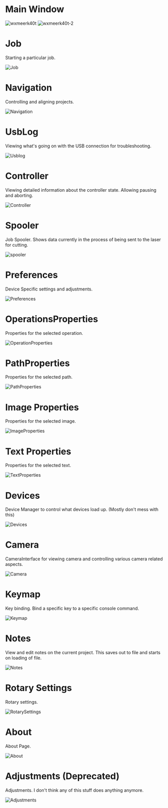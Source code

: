 # Main Window
![wxmeerk40t](https://user-images.githubusercontent.com/3302478/102618581-e9466c00-40ef-11eb-90d3-cd60a4b25970.png)
![wxmeerk40t-2](https://user-images.githubusercontent.com/3302478/102618567-e21f5e00-40ef-11eb-9e28-d7bcd7f97656.png)

# Job
Starting a particular job.

![Job](https://user-images.githubusercontent.com/3302478/102619045-b2bd2100-40f0-11eb-8afe-2dcb2081f52f.png)

# Navigation
Controlling and aligning projects.

![Navigation](https://user-images.githubusercontent.com/3302478/102618586-eb102f80-40ef-11eb-9e64-a052fadaa66a.png)

# UsbLog
Viewing what's going on with the USB connection for troubleshooting.

![Usblog](https://user-images.githubusercontent.com/3302478/102618589-ec415c80-40ef-11eb-81af-a4748cb0ad1a.png)

# Controller
Viewing detailed information about the controller state. Allowing pausing and aborting.

![Controller](https://user-images.githubusercontent.com/3302478/102618599-f06d7a00-40ef-11eb-8408-e56898ce3385.png)

# Spooler
Job Spooler. Shows data currently in the process of being sent to the laser for cutting.

![spooler](https://user-images.githubusercontent.com/3302478/102618592-ee0b2000-40ef-11eb-90ae-81324953f506.png)

# Preferences
Device Specific settings and adjustments.

![Preferences](https://user-images.githubusercontent.com/3302478/102618603-f19ea700-40ef-11eb-8003-455b0eb569db.png)

# OperationsProperties
Properties for the selected operation.

![OperationProperties](https://user-images.githubusercontent.com/3302478/102618646-02e7b380-40f0-11eb-9398-361620c41db4.png)

# PathProperties
Properties for the selected path.

![PathProperties](https://user-images.githubusercontent.com/3302478/102618649-0418e080-40f0-11eb-9d5a-1e6dabe976b3.png)

# Image Properties
Properties for the selected image.

![ImageProperties](https://user-images.githubusercontent.com/3302478/102618652-05e2a400-40f0-11eb-9739-ce122b9016eb.png)

# Text Properties
Properties for the selected text.

![TextProperties](https://user-images.githubusercontent.com/3302478/102618656-0713d100-40f0-11eb-9dad-e3a4cf9a846c.png)

# Devices
Device Manager to control what devices load up. (Mostly don't mess with this)

![Devices](https://user-images.githubusercontent.com/3302478/102618612-f5cac480-40ef-11eb-8541-992453de0baa.png)

# Camera
CameraInterface for viewing camera and controlling various camera related aspects.

![Camera](https://user-images.githubusercontent.com/3302478/102618615-f7948800-40ef-11eb-950b-3ae6689bd383.png)

# Keymap
Key binding. Bind a specific key to a specific console command.

![Keymap](https://user-images.githubusercontent.com/3302478/102618620-f95e4b80-40ef-11eb-8924-bd9592d0e3dd.png)

# Notes
View and edit notes on the current project. This saves out to file and starts on loading of file.

![Notes](https://user-images.githubusercontent.com/3302478/102618625-fbc0a580-40ef-11eb-8808-262d0acf20fc.png)

# Rotary Settings
Rotary settings.

![RotarySettings](https://user-images.githubusercontent.com/3302478/102618632-fe22ff80-40ef-11eb-9320-aa2ca316a8b7.png)

# About
About Page.

![About](https://user-images.githubusercontent.com/3302478/102618638-ffecc300-40ef-11eb-865d-beaa503d304d.png)

# Adjustments (Deprecated)
Adjustments. I don't think any of this stuff does anything anymore.

![Adjustments](https://user-images.githubusercontent.com/3302478/102618641-01b68680-40f0-11eb-86cc-619e4550313f.png)
